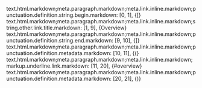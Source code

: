 text.html.markdown;meta.paragraph.markdown;meta.link.inline.markdown;punctuation.definition.string.begin.markdown: [0, 1], {[}
text.html.markdown;meta.paragraph.markdown;meta.link.inline.markdown;string.other.link.title.markdown: [1, 9], {Overview}
text.html.markdown;meta.paragraph.markdown;meta.link.inline.markdown;punctuation.definition.string.end.markdown: [9, 10], {]}
text.html.markdown;meta.paragraph.markdown;meta.link.inline.markdown;punctuation.definition.metadata.markdown: [10, 11], {(}
text.html.markdown;meta.paragraph.markdown;meta.link.inline.markdown;markup.underline.link.markdown: [11, 20], {#overview}
text.html.markdown;meta.paragraph.markdown;meta.link.inline.markdown;punctuation.definition.metadata.markdown: [20, 21], {)}
